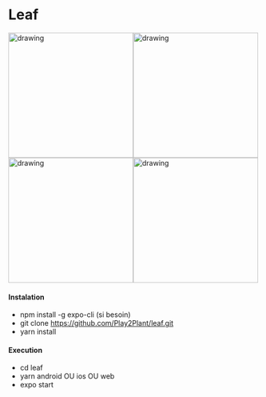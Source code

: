 # Leaf

<img src="https://github.com/Play2Plant/leaf/blob/master/zSCREENSHOTS/Screenshot_20220106_050132_host.exp.exponent.jpg" alt="drawing" width="250"/><img src="https://github.com/Play2Plant/leaf/blob/master/zSCREENSHOTS/Screenshot_20220106_050141_io.metamask.jpg" alt="drawing" width="250"/><img src="https://github.com/Play2Plant/leaf/blob/master/zSCREENSHOTS/Screenshot_20220106_050146_io.metamask.jpg" alt="drawing" width="250"/><img src="https://github.com/Play2Plant/leaf/blob/master/zSCREENSHOTS/Screenshot_20220106_050155_host.exp.exponent.jpg" alt="drawing" width="250"/>


#### Instalation

- npm install -g expo-cli (si besoin)
- git clone https://github.com/Play2Plant/leaf.git
- yarn install

#### Execution 
- cd leaf
- yarn android OU ios OU web 
- expo start 


